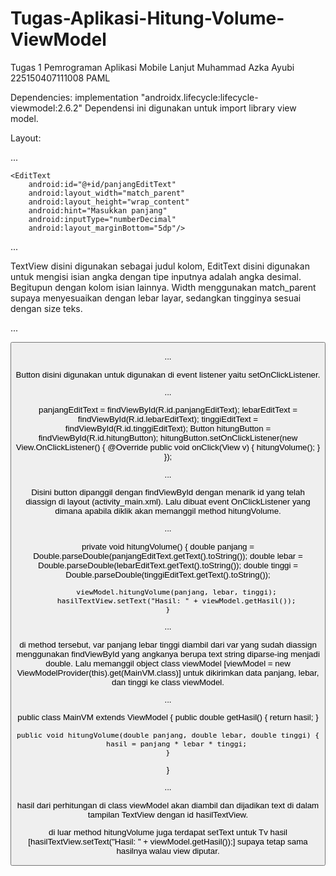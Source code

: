 # Tugas-Aplikasi-Hitung-Volume-ViewModel
Tugas 1 Pemrograman Aplikasi Mobile Lanjut
Muhammad Azka Ayubi
225150407111008
PAML

Dependencies: implementation "androidx.lifecycle:lifecycle-viewmodel:2.6.2"
Dependensi ini digunakan untuk import library view model.

Layout:

...

<TextView
        android:layout_width="match_parent"
        android:layout_height="wrap_content"
        android:textSize="16sp"
        android:text="Panjang"
        android:textStyle="bold"
        />

    <EditText
        android:id="@+id/panjangEditText"
        android:layout_width="match_parent"
        android:layout_height="wrap_content"
        android:hint="Masukkan panjang"
        android:inputType="numberDecimal"
        android:layout_marginBottom="5dp"/>
        
...

TextView disini digunakan sebagai judul kolom, EditText disini digunakan untuk mengisi isian angka dengan tipe inputnya adalah angka desimal. Begitupun dengan kolom isian lainnya. Width menggunakan match_parent supaya menyesuaikan dengan lebar layar, sedangkan tingginya sesuai dengan size teks.

...

<Button
        android:id="@+id/hitungButton"
        android:layout_width="wrap_content"
        android:layout_height="wrap_content"
        android:text="Hitung"
        android:layout_gravity="center"/>
        
...

Button disini digunakan untuk digunakan di event listener yaitu setOnClickListener.

...

panjangEditText = findViewById(R.id.panjangEditText);
lebarEditText = findViewById(R.id.lebarEditText);
tinggiEditText = findViewById(R.id.tinggiEditText);
Button hitungButton = findViewById(R.id.hitungButton);
hitungButton.setOnClickListener(new View.OnClickListener() {
            @Override
            public void onClick(View v) {
                hitungVolume();
            }
        });
        
...

Disini button dipanggil dengan findViewById dengan menarik id yang telah diassign di layout (activity_main.xml). Lalu dibuat event OnClickListener yang dimana apabila diklik akan memanggil method hitungVolume.

...

private void hitungVolume() {
        double panjang = Double.parseDouble(panjangEditText.getText().toString());
        double lebar = Double.parseDouble(lebarEditText.getText().toString());
        double tinggi = Double.parseDouble(tinggiEditText.getText().toString());

        viewModel.hitungVolume(panjang, lebar, tinggi);
        hasilTextView.setText("Hasil: " + viewModel.getHasil());
    }
    
...

di method tersebut, var panjang lebar tinggi diambil dari var yang sudah diassign menggunakan findViewById yang angkanya berupa text string diparse-ing menjadi double. Lalu memanggil object class viewModel [viewModel = new ViewModelProvider(this).get(MainVM.class)] untuk dikirimkan data panjang, lebar, dan tinggi ke class viewModel. 

...

public class MainVM extends ViewModel {
public double getHasil() {
        return hasil;
    }

    public void hitungVolume(double panjang, double lebar, double tinggi) {
        hasil = panjang * lebar * tinggi;
    }
}

...

hasil dari perhitungan di class viewModel akan diambil dan dijadikan text di dalam tampilan TextView dengan id hasilTextView.

di luar method hitungVolume juga terdapat setText untuk Tv hasil [hasilTextView.setText("Hasil: " + viewModel.getHasil());] supaya tetap sama hasilnya walau view diputar.


